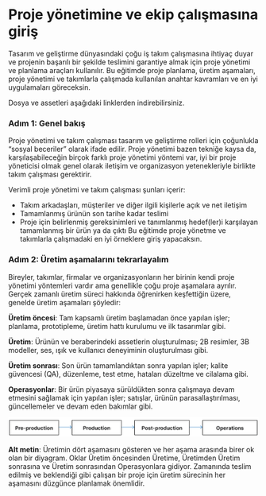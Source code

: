 # Proje yönetimine ve ekip çalışmasına giriş

Tasarım ve geliştirme dünyasındaki çoğu iş takım çalışmasına ihtiyaç duyar ve projenin başarılı bir şekilde teslimini garantiye almak için proje yönetimi ve planlama araçları kullanılır. Bu eğitimde proje planlama, üretim aşamaları, proje yönetimi ve takımlarla çalışmada kullanılan anahtar kavramları ve en iyi uygulamaları göreceksin.

Dosya ve assetleri aşağıdaki linklerden indirebilirsiniz.

### Adım 1: Genel bakış
Proje yönetimi ve takım çalışması tasarım ve geliştirme rolleri için çoğunlukla “sosyal beceriler” olarak ifade edilir. Proje yönetimi bazen tekniğe kaysa da, karşılaşabileceğin birçok farklı proje yönetimi yöntemi var, iyi bir proje yöneticisi olmak genel olarak iletişim ve organizasyon yetenekleriyle birlikte takım çalışması gerektirir.

Verimli proje yönetimi ve takım çalışması şunları içerir:
- Takım arkadaşları, müşteriler ve diğer ilgili kişilerle açık ve net iletişim
- Tamamlanmış ürünün son tarihe kadar teslimi
- Proje için belirlenmiş gereksinimleri ve tanımlanmış hedef(ler)i karşılayan tamamlanmış bir ürün ya da çıktı
Bu eğitimde proje yönetme ve takımlarla çalışmadaki en iyi örneklere giriş yapacaksın.

### Adım 2: Üretim aşamalarını tekrarlayalım
Bireyler, takımlar, firmalar ve organizasyonların her birinin kendi proje yönetimi yöntemleri vardır ama genellikle çoğu proje aşamalara ayrılır.
Gerçek zamanlı üretim süreci hakkında öğrenirken keşfettiğin üzere, genelde üretim aşamaları şöyledir:

**Üretim öncesi**: Tam kapsamlı üretim başlamadan önce yapılan işler; planlama, prototipleme, üretim hattı kurulumu ve ilk tasarımlar gibi.

**Üretim**: Ürünün ve beraberindeki assetlerin oluşturulması; 2B resimler, 3B modeller, ses, ışık ve kullanıcı deneyiminin oluşturulması gibi.

**Üretim sonrası**: Son ürün tamamlandıktan sonra yapılan işler; kalite güvencesi (QA), düzenleme, test etme, hataları düzeltme ve cilalama gibi.

**Operasyonlar**: Bir ürün piyasaya sürüldükten sonra çalışmaya devam etmesini sağlamak için yapılan işler; satışlar, ürünün parasallaştırılması, güncellemeler ve devam eden bakımlar gibi.

![figures](https://raw.githubusercontent.com/Kodluyoruz/taskforce/main/unity-junior-programmer/recap-phases-production/figures/CWC_A.3_image1.png)

**Alt metin**: Üretimin dört aşamasını gösteren ve her aşama arasında birer ok olan bir diyagram. Oklar Üretim öncesinden Üretime, Üretimden Üretim sonrasına ve Üretim sonrasından Operasyonlara gidiyor.
Zamanında teslim edilmiş ve beklendiği gibi çalışan bir proje için üretim sürecinin her aşamasını düzgünce planlamak önemlidir.

